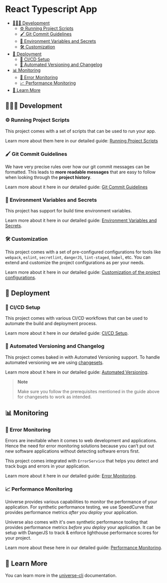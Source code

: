# React Typescript App <!-- omit in toc -->

- [🧑🏻‍💻 Development](#-development)
  - [⚙️ Running Project Scripts](#️-running-project-scripts)
  - [🖌 Git Commit Guidelines](#-git-commit-guidelines)
  - [🔐 Environment Variables and Secrets](#-environment-variables-and-secrets)
  - [🛠 Customization](#-customization)
- [🚀 Deployment](#-deployment)
  - [🧰 CI/CD Setup](#-cicd-setup)
  - [🔢 Automated Versioning and Changelog](#-automated-versioning-and-changelog)
- [📊 Monitoring](#-monitoring)
  - [🐞 Error Monitoring](#-error-monitoring)
  - [📈 Performance Monitoring](#-performance-monitoring)
- [📖 Learn More](#-learn-more)

## 🧑🏻‍💻 Development

### ⚙️ Running Project Scripts

This project comes with a set of scripts that can be used to run your app.

Learn more about them here in our detailed guide: [Running Project Scripts](https://github.com/razorpay/frontend-universe/blob/master/docs/running-project-scripts.md#%EF%B8%8F-running-project-scripts-)

### 🖌 Git Commit Guidelines

We have very precise rules over how our git commit messages can be formatted. This leads to **more readable messages** that are easy to follow when looking through the **project history**.

Learn more about it here in our detailed guide: [Git Commit Guidelines](https://github.com/razorpay/frontend-universe/blob/master/docs/git-commit-guidelines.md#-git-commit-guidelines-)

### 🔐 Environment Variables and Secrets

This project has support for build time environment variables.

Learn more about it here in our detailed guide: [Environment Variables and Secrets](https://github.com/razorpay/frontend-universe/blob/master/docs/environment-variables-and-secrets.md#-environment-variables-and-secrets).

### 🛠 Customization

This project comes with a set of pre-configured configurations for tools like `webpack`, `eslint`, `secretlint`, `dangerJS`, `lint-staged`, `babel`, etc. You can extend and customize the project configurations as per your needs.

Learn more about it here in our detailed guide: [Customization of the project configurations](https://github.com/razorpay/frontend-universe/blob/master/docs/customizing-projects-configs.md#-customization-of-the-project-configurations-).

## 🚀 Deployment

### 🧰 CI/CD Setup

This project comes with various CI/CD workflows that can be used to automate the build and deployment process.

Learn more about it here in our detailed guide: [CI/CD Setup](https://github.com/razorpay/frontend-universe/blob/master/docs/ci-cd-setup.md#cicd-setup).

### 🔢 Automated Versioning and Changelog

This project comes baked in with Automated Versioning support. To handle automated versioning we are using [changesets](https://github.com/changesets/changesets).

Learn more about it here in our detailed guide: [Automated Versioning](https://github.com/razorpay/frontend-universe/blob/master/docs/getting-started-with-automated-versioning.md#automated-versioning-).

> **Note**
>
> Make sure you follow the prerequisites mentioned in the guide above for changesets to work as intended.

## 📊 Monitoring

### 🐞 Error Monitoring

Errors are inevitable when it comes to web development and applications. Hence the need for error monitoring solutions because you can’t put out new software applications without detecting software errors first.

This project comes integrated with `ErrorService` that helps you detect and track bugs and errors in your application.

Learn more about it here in our detailed guide: [Error Monitoring](https://github.com/razorpay/frontend-universe/blob/master/docs/error-monitoring.md#-error-monitoring).

### 📈 Performance Monitoring

Universe provides various capabilities to monitor the performance of your application. For synthetic performance testing, we use SpeedCurve that provides performance metrics _after you deploy_ your application.

Universe also comes with it's own synthetic performance tooling that provides performance metrics _before you deploy_ your application. It can be setup with DangerJS to track & enforce lighthouse performance scores for your project.

Learn more about these here in our detailed guide: [Performance Monitoring](https://github.com/razorpay/frontend-universe/blob/master/docs/performance-monitoring.md#performance-monitoring).

## 📖 Learn More

You can learn more in the [universe-cli](https://github.com/razorpay/frontend-universe/tree/master/packages/universe-cli) documentation.
